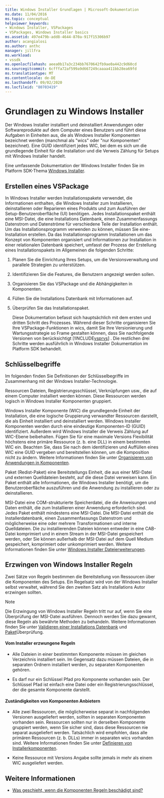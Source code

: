 ```yaml
---
title: Windows Installer Grundlagen | Microsoft-Dokumentation
ms.date: 11/04/2016
ms.topic: conceptual
helpviewer_keywords:
- Windows Installer, VSPackages
- VSPackages, Windows Installer basics
ms.assetid: 497e479b-add8-4644-870a-917f15306b97
author: acangialosi
ms.author: anthc
manager: jillfra
ms.workload:
- vssdk
ms.openlocfilehash: aeea0b17a3c234bb7670642fb9ae0a442c9d60cd
ms.sourcegitcommit: 6cfffa72af599a9d667249caaaa411bb28ea69fd
ms.translationtype: MT
ms.contentlocale: de-DE
ms.lasthandoff: 09/02/2020
ms.locfileid: "80703419"
---
```

# <a name="windows-installer-basics"></a>Grundlagen zu Windows Installer
Der Windows Installer installiert und deinstalliert Anwendungen oder Softwareprodukte auf dem Computer eines Benutzers und führt diese Aufgaben in Einheiten aus, die als Windows Installer Komponenten bezeichnet werden (manchmal als "wics" oder "nur Komponenten" bezeichnet). Eine GUID identifiziert jedes WIC, bei dem es sich um die grundlegende Einheit für die Installation und die Verweis Zählung für Setups mit Windows Installer handelt.

 Eine umfassende Dokumentation der Windows Installer finden Sie im Platform SDK-Thema [Windows Installer](/previous-versions/2kt85ked(v=vs.120)).

## <a name="authoring-a-vspackage"></a>Erstellen eines VSPackage
 In Windows Installer werden Installationspakete verwendet, die Informationen enthalten, die Windows Installer zum Installieren, deinstallieren oder Reparieren eines Produkts und zum Ausführen der Setup-Benutzeroberfläche (UI) benötigen. Jedes Installationspaket enthält eine MSI-Datei, die eine Installations Datenbank, einen Zusammenfassungs Datenstrom und Datenströme für verschiedene Teile der Installation enthält. Um das Installationsprogramm verwenden zu können, müssen Sie eine-Installation erstellen. Da das Installationsprogramm Installationen um das Konzept von Komponenten organisiert und Informationen zur Installation in einer relationalen Datenbank speichert, umfasst der Prozess der Erstellung eines Installationspakets im Allgemeinen die folgenden Schritte:

1. Planen Sie die Einrichtung Ihres Setups, um die Versionsverwaltung und parallele Strategien zu unterstützen.

2. Identifizieren Sie die Features, die Benutzern angezeigt werden sollen.

3. Organisieren Sie das VSPackage und die Abhängigkeiten in Komponenten.

4. Füllen Sie die Installations Datenbank mit Informationen auf.

5. Überprüfen Sie das Installationspaket.

   Diese Dokumentation befasst sich hauptsächlich mit dem ersten und dritten Schritt des Prozesses. Während dieser Schritte organisieren Sie Ihre VSPackage-Funktionen in wics, damit Sie Ihre Versionierung und Wartungsstrategie so Frame gestalten können, dass Sie nachfolgende Versionen von berücksichtigt [!INCLUDE[vsprvs](../../code-quality/includes/vsprvs_md.md)] . Die restlichen drei Schritte werden ausführlich in Windows Installer Dokumentation im Platform SDK behandelt.

## <a name="key-terms"></a>Schlüsselbegriffe
 Im folgenden finden Sie Definitionen der Schlüsselbegriffe im Zusammenhang mit der Windows Installer-Technologie.

 Ressourcen Dateien, Registrierungsschlüssel, Verknüpfungen usw., die auf einem Computer installiert werden können. Diese Ressourcen werden logisch in Windows Installer Komponenten gruppiert.

 Windows Installer Komponente (WIC) die grundlegende Einheit der Installation, die eine logische Gruppierung verwandter Ressourcen darstellt, die als Einheit installiert und deinstalliert werden. Windows Installer Komponenten werden durch eine eindeutige Komponenten-ID (GUID) identifiziert. Außerdem wird Windows Installer die Verweis Zählung auf WIC-Ebene beibehalten. Fügen Sie für eine maximale Versions Flexibilität höchstens eine primäre Ressource (z. b. eine DLL) in einem bestimmten WIC ein. Beachten Sie, dass Sie nach dem identifizieren und Auffüllen eines WIC eine GUID vergeben und bereitstellen können, um die Komposition nicht zu ändern. Weitere Informationen finden Sie unter [Organisieren von Anwendungen in Komponenten](/windows/desktop/Msi/organizing-applications-into-components).

 Paket (Redist-Paket) eine Bereitstellungs Einheit, die aus einer MSI-Datei und externen Quelldateien besteht, auf die diese Datei verweisen kann. Ein Paket enthält alle Informationen, die Windows Installer benötigt, um die Benutzeroberfläche auszuführen und die Anwendung zu installieren oder zu deinstallieren.

 MSI-Datei eine COM-strukturierte Speicherdatei, die die Anweisungen und Daten enthält, die zum Installieren einer Anwendung erforderlich sind. Jedes Paket enthält mindestens eine MSI-Datei. Die MSI-Datei enthält die Installerdatenbank, einen Zusammenfassungs Datenstrom und möglicherweise eine oder mehrere Transformationen und interne Quelldateien. Die zu installierenden Dateien können entweder in eine CAB-Datei komprimiert und in einem Stream in der MSI-Datei gespeichert werden, oder Sie können außerhalb der MSI-Datei auf dem Quell Medium gespeichert, komprimiert oder unkomprimiert werden. Weitere Informationen finden Sie unter [Windows Installer Dateierweiterungen](/windows/desktop/Msi/windows-installer-file-extensions).

## <a name="windows-installer-rules-enforcement"></a>Erzwingen von Windows Installer Regeln
 Zwei Sätze von Regeln bestimmen die Bereitstellung von Ressourcen über die Komponenten des Setups. Ein Regelsatz wird von der Windows Installer selbst verwaltet, während Sie den zweiten Satz als Installations Autor erzwingen sollten.

> [!NOTE]
> Die Erzwingung von Windows Installer Regeln tritt nur auf, wenn Sie eine Überprüfung der MSI-Datei ausführen. Dennoch werden Sie dazu gewarnt, diese Regeln als bewährte Methoden zu behandeln. Weitere Informationen finden Sie unter [Validieren einer Installations Datenbank](/windows/desktop/Msi/validating-an-installation-database) und [Paket](/windows/desktop/Msi/package-validation)Überprüfung.

#### <a name="installer-enforced-rules"></a>Vom Installer erzwungene Regeln

- Alle Dateien in einer bestimmten Komponente müssen im gleichen Verzeichnis installiert sein. Im Gegensatz dazu müssen Dateien, die in separaten Ordnern installiert werden, zu separaten Komponenten gehören.

- Es darf nur ein Schlüssel Pfad pro Komponente vorhanden sein. Der Schlüssel Pfad ist einfach eine Datei oder ein Registrierungsschlüssel, der die gesamte Komponente darstellt.

#### <a name="component-provider-responsibilities"></a>Zuständigkeiten von Komponenten Anbietern

- Alle zwei Ressourcen, die möglicherweise separat in nachfolgenden Versionen ausgeliefert werden, sollten in separaten Komponenten vorhanden sein. Ressourcen sollten nur in derselben Komponente gruppiert werden, wenn Sie sicher sind, dass diese Ressourcen nie separat ausgeliefert werden. Tatsächlich wird empfohlen, dass alle primären Ressourcen (z. b. DLLs) immer in separaten wics vorhanden sind. Weitere Informationen finden Sie unter [Definieren von Installerkomponenten](/windows/desktop/Msi/defining-installer-components).

- Keine Ressource mit Versions Angabe sollte jemals in mehr als einem WIC ausgeliefert werden.

## <a name="see-also"></a>Weitere Informationen
- [Was geschieht, wenn die Komponenten Regeln beschädigt sind?](/windows/desktop/Msi/what-happens-if-the-component-rules-are-broken)
